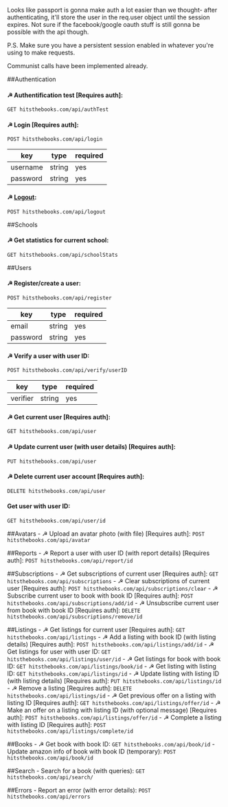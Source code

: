 Looks like passport is gonna make auth a lot easier than we thought- after authenticating, it'll store the user in the req.user object until the session expires. Not sure if the facebook/google oauth stuff is still gonna be possible with the api though.

P.S. Make sure you have a persistent session enabled in whatever you're using to make requests.

Communist calls have been implemented already.

##Authentication
#### ☭ Authentification test [Requires auth]:

`GET hitsthebooks.com/api/authTest`

#### ☭ Login [Requires auth]:

`POST hitsthebooks.com/api/login`

| key       | type    | required |
| --------- | ------- | -------- |
| username  | string  | yes      |
| password  | string  | yes      |

#### ☭ [Logout](http://stackoverflow.com/questions/3521290/logout-get-or-post):

`POST hitsthebooks.com/api/logout`
	
##Schools
#### ☭ Get statistics for current school:

`GET hitsthebooks.com/api/schoolStats`
	
##Users
#### ☭ Register/create a user:

`POST hitsthebooks.com/api/register`

| key       | type    | required |
| --------- | ------- | -------- |
| email     | string  | yes      |
| password  | string  | yes      |

#### ☭ Verify a user with user ID:
`POST hitsthebooks.com/api/verify/userID`

| key       | type    | required |
| --------- | ------- | -------- |
| verifier  | string  | yes      |

#### ☭ Get current user [Requires auth]: 

`GET hitsthebooks.com/api/user`

#### ☭ Update current user (with user details) [Requires auth]: 

`PUT hitsthebooks.com/api/user`

#### ☭ Delete current user account [Requires auth]:

`DELETE hitsthebooks.com/api/user`

#### Get user with user ID:

`GET hitsthebooks.com/api/user/id`	
	
##Avatars
	- ☭ Upload an avatar photo (with file) [Requires auth]:
	`POST hitsthebooks.com/api/avatar`

##Reports
	- ☭ Report a user with user ID (with report details) [Requires auth]:
	`POST hitsthebooks.com/api/report/id`
	
##Subscriptions
	- ☭ Get subscriptions of current user [Requires auth]:
	`GET hitsthebooks.com/api/subscriptions`
	- ☭ Clear subscriptions of current user [Requires auth]:
	`POST hitsthebooks.com/api/subscriptions/clear`
	- ☭ Subscribe current user to book with book ID [Requires auth]:
	`POST hitsthebooks.com/api/subscriptions/add/id`
	- ☭ Unsubscribe current user from book with book ID [Requires auth]:
	`DELETE hitsthebooks.com/api/subscriptions/remove/id`
	
##Listings
	- ☭ Get listings for current user [Requires auth]:
	`GET hitsthebooks.com/api/listings` 
	- ☭ Add a listing with book ID (with listing details) [Requires auth]:
	`POST hitsthebooks.com/api/listings/add/id`
	- ☭ Get listings for user with user ID: 
	`GET hitsthebooks.com/api/listings/user/id`
	- ☭ Get listings for book with book ID:
	`GET hitsthebooks.com/api/listings/book/id`
	- ☭ Get listing with listing ID:
	`GET hitsthebooks.com/api/listings/id`
	- ☭ Update listing with listing ID (with listing details) [Requires auth]:
	`PUT hitsthebooks.com/api/listings/id`
	- ☭ Remove a listing [Requires auth]:
	`DELETE hitsthebooks.com/api/listings/id`
	- ☭ Get previous offer on a listing with listing ID [Requires auth]:
	`GET hitsthebooks.com/api/listings/offer/id`
	- ☭ Make an offer on a listing with listing ID (with optional message) [Requires auth]:
	`POST hitsthebooks.com/api/listings/offer/id`
	- ☭ Complete a listing with listing ID [Requires auth]:
	`POST hitsthebooks.com/api/listings/complete/id`
	
##Books
	- ☭ Get book with book ID:
	`GET hitsthebooks.com/api/book/id`
	- Update amazon info of book with book ID (temporary):
	`POST hitsthebooks.com/api/book/id`

##Search
	- Search for a book (with queries):
	`GET hitsthebooks.com/api/search/`

##Errors
	- Report an error (with error details):
	`POST hitsthebooks.com/api/errors`
